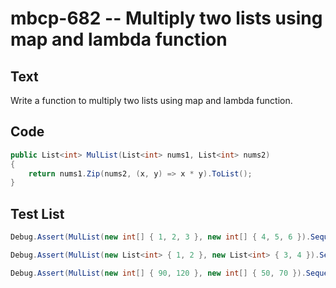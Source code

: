 # mbcp-682 -- Multiply two lists using map and lambda function

## Text

Write a function to multiply two lists using map and lambda function.

## Code

```csharp
public List<int> MulList(List<int> nums1, List<int> nums2)
{
    return nums1.Zip(nums2, (x, y) => x * y).ToList();
}
```

## Test List

```csharp
Debug.Assert(MulList(new int[] { 1, 2, 3 }, new int[] { 4, 5, 6 }).SequenceEqual(new int[] { 4, 10, 18 }));
```

```csharp
Debug.Assert(MulList(new List<int> { 1, 2 }, new List<int> { 3, 4 }).SequenceEqual(new List<int> { 3, 8 }));
```

```csharp
Debug.Assert(MulList(new int[] { 90, 120 }, new int[] { 50, 70 }).SequenceEqual(new int[] { 4500, 8400 }));
```
